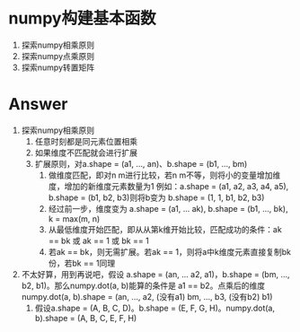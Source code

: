 # numpy构建基本函数

1. 探索numpy相乘原则
2. 探索numpy点乘原则
3. 探索numpy转置矩阵

# Answer
1. 探索numpy相乘原则
   1. 任意时刻都是同元素位置相乘
   2. 如果维度不匹配就会进行扩展
   3. 扩展原则，对a.shape = (a1, ..., an)、b.shape = (b1, ..., bm)
      1. 做维度匹配，即对n m进行比较，若n m不等，则将小的变量增加维度，增加的新维度元素数量为1
      例如：a.shape = (a1, a2, a3, a4, a5), b.shape = (b1, b2, b3)则将b变为 b.shape = (1, 1, b1, b2, b3)
      2. 经过前一步，维度变为 a.shape = (a1, ... ak), b.shape = (b1, ..., bk), k = max(m, n)
      3. 从最低维度开始匹配，即从从第k维开始比较，匹配成功的条件：ak == bk 或 ak == 1 或 bk == 1
      4. 若ak == bk，则无需扩展。若ak == 1，则将a中k维度元素直接复制bk份，若bk == 1同理
2. 不太好算，用到再说吧，假设 a.shape = (an, ... a2, a1)，b.shape = (bm, ..., b2, b1)。那么numpy.dot(a, b)能算的条件是 a1 == b2。点乘后的维度 numpy.dot(a, b).shape = (an, ..., a2, (没有a1) bm, ..., b3, (没有b2) b1)
   1. 假设a.shape = (A, B, C, D)。b.shape = (E, F, G, H)。numpy.dot(a, b).shape = (A, B, C, E, F, H)